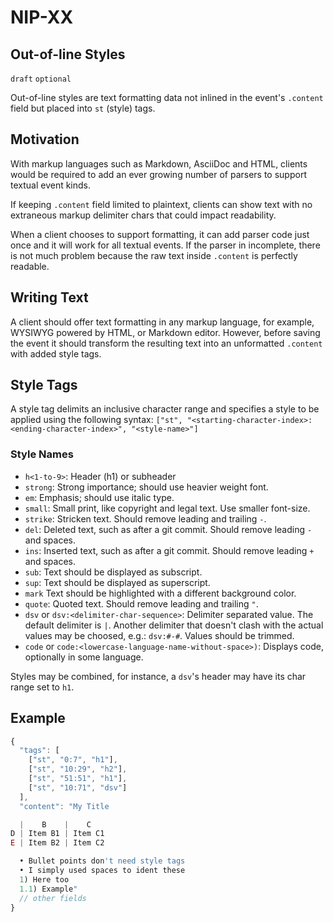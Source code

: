 
NIP-XX
======

Out-of-line Styles
------------------

`draft` `optional`

Out-of-line styles are text formatting data not inlined in the
event's `.content` field but placed into `st` (style) tags.

## Motivation

With markup languages such as Markdown, AsciiDoc and HTML, clients
would be required to add an ever growing number of parsers to
support textual event kinds.

If keeping `.content` field limited to plaintext,
clients can show text with no extraneous markup delimiter chars
that could impact readability.

When a client chooses to support formatting, it can
add parser code just once and it will work for all textual
events. If the parser in incomplete, there is not much
problem because the raw text inside `.content` is perfectly readable.

## Writing Text

A client should offer text formatting in any markup language,
for example, WYSIWYG powered by HTML, or Markdown editor.
However, before saving the event it should transform the resulting
text into an unformatted `.content` with added style tags.

## Style Tags

A style tag delimits an inclusive character range
and specifies a style to be applied using the following syntax:
`["st", "<starting-character-index>:<ending-character-index>", "<style-name>"]`

### Style Names

- `h<1-to-9>`: Header (h1) or subheader
- `strong`: Strong importance; should use heavier weight font.
- `em`: Emphasis; should use italic type.
- `small`: Small print, like copyright and legal text. Use smaller font-size.
- `strike`: Stricken text. Should remove leading and trailing `-`.
- `del`: Deleted text, such as after a git commit. Should remove leading `-` and spaces.
- `ins`: Inserted text, such as after a git commit. Should remove leading `+` and spaces.
- `sub`: Text should be displayed as subscript.
- `sup`: Text should be displayed as superscript.
- `mark` Text should be highlighted with a different background color.
- `quote`: Quoted text. Should remove leading and trailing `"`.
- `dsv` or `dsv:<delimiter-char-sequence>`: Delimiter separated value. The default delimiter is `|`.
Another delimiter that doesn't clash with the actual values may be choosed, e.g.: `dsv:#-#`. Values should be trimmed.
- `code` or `code:<lowercase-language-name-without-space>)`: Displays code, optionally in some language.

Styles may be combined, for instance, a `dsv`'s header may have its char range set to `h1`.

## Example

```js
{
  "tags": [
    ["st", "0:7", "h1"],
    ["st", "10:29", "h2"],
    ["st", "51:51", "h1"],
    ["st", "10:71", "dsv"]
  ],
  "content": "My Title

  |    B    |    C
D | Item B1 | Item C1
E | Item B2 | Item C2

  • Bullet points don't need style tags
  • I simply used spaces to ident these
  1) Here too
  1.1) Example"
  // other fields
}
```
